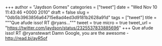 
+++
author = "Jaydson Gomes"
categories = ["tweet"]
date = "Wed Nov 10 11:43:46 +0000 2010"
draft = false
slug = "0db5b3963856a64715e8ad4ed3d9181b2628a91d"
tags = ["tweet"]
title = """Que afude isso! RT @ryans..."""
tweet = true
micro = true
tweet_url = "https://twitter.com/jaydson/status/2325537833885696"
+++
Que afude isso! RT @ryanstewart Damn Google, you are the awesome - http://read.bi/ayR5of
